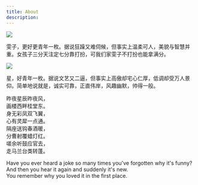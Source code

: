 ```yaml
---
title: About
description:
---
```

<div class="mecontainer">
	<div class="about">
		<div class="me">
			<img src="{{urls.media}}/mia.jpg"/>
		</div>
		<div class="me">
			<p>雯子，更好更青年一枚。据说狂躁又难伺候，但事实上温柔可人，美貌与智慧并重。女孩子三分天注定七分靠打扮，可我们家雯子不打扮也能拿满分。</p>
		</div>
	</div>
	<div class="about">
		<div class="me">
			<img src="{{urls.media}}/xing.jpg"/>
		</div>
		<div class="me">
			<p>星，好青年一枚。据说文艺又二逼，但事实上高傲却宅心仁厚，低调却受万人景仰。简单地说就是，诚实可靠，正直伟岸，风趣幽默，帅得一般。</p>
		</div>
	</div>
	<div class="about">
		<div class="me">
			<p>昨夜星辰昨夜风，<br/>画楼西畔桂堂东。<br/>身无彩凤双飞翼，<br/>心有灵犀一点通。<br/>隔座送钩春酒暖，<br/>分曹射覆蜡灯红。<br/>嗟余听鼓应官去，<br/>走马兰台类转蓬。</p>
		</div>
		<div class="me">
			<p>Have you ever heard a joke so many times you've forgotten why it's funny? <br/>And then you hear it again and suddenly it's new. <br/>You remember why you loved it in the first place.</p>
		</div>
	</div>
</div>